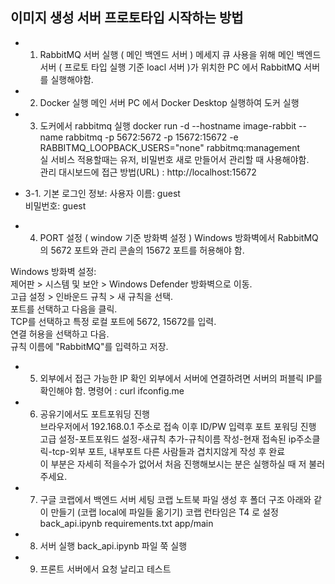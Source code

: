 ## 이미지 생성 서버 프로토타입 시작하는 방법

- 1. RabbitMQ 서버 실행 ( 메인 백엔드 서버 )
메세지 큐 사용을 위해 메인 백엔드 서버 ( 프로토 타입 실행 기준 loacl 서버 )가 위치한 PC 에서 RabbitMQ 서버를 실행해야함.  


- 2. Docker 실행
메인 서버 PC 에서 Docker Desktop 실행하여 도커 실행 

- 3. 도커에서 rabbitmq 실행
docker run -d --hostname image-rabbit --name rabbitmq -p 5672:5672 -p 15672:15672 -e RABBITMQ_LOOPBACK_USERS="none" rabbitmq:management  
실 서비스 적용할때는 유저, 비밀번호 새로 만들어서 관리할 때 사용해야함.  
관리 대시보드에 접근 방법(URL) : http://localhost:15672  

- 3-1. 기본 로그인 정보:
사용자 이름: guest  
비밀번호: guest  

- 4. PORT 설정 ( window 기준 방화벽 설정 )
Windows 방화벽에서 RabbitMQ의 5672 포트와 관리 콘솔의 15672 포트를 허용해야 함.  

Windows 방화벽 설정:  
제어판 > 시스템 및 보안 > Windows Defender 방화벽으로 이동.  
고급 설정 > 인바운드 규칙 > 새 규칙을 선택.  
포트를 선택하고 다음을 클릭.  
TCP를 선택하고 특정 로컬 포트에 5672, 15672를 입력.  
연결 허용을 선택하고 다음.  
규칙 이름에 "RabbitMQ"를 입력하고 저장.  

- 5. 외부에서 접근 가능한 IP 확인
외부에서 서버에 연결하려면 서버의 퍼블릭 IP를 확인해야 함.
명령어 : curl ifconfig.me

- 6. 공유기에서도 포트포워딩 진행  
브라우저에서 192.168.0.1 주소로 접속 이후 ID/PW 입력후 포트 포워딩 진행
고급 설정-포트포워드 설정-새규칙 추가-규칙이름 작성-현재 접속된 ip주소클릭-tcp-외부 포트, 내부포트 다른 사람들과 겹치지않게 작성 후 완료   
이 부분은 자세히 적을수가 없어서 처음 진행해보시는 분은 실행하실 때 저 불러주세요.  

- 7. 구글 코랩에서 백엔드 서버 세팅
코랩 노트북 파일 생성 후 폴더 구조 아래와 같이 만들기 (코랩 local에 파일들 옮기기)
코랩 런타임은 T4 로 설정
back_api.ipynb
requirements.txt
app/main

- 8. 서버 실행
back_api.ipynb 파일 쭉 실행

- 9. 프론트 서버에서 요청 날리고 테스트

